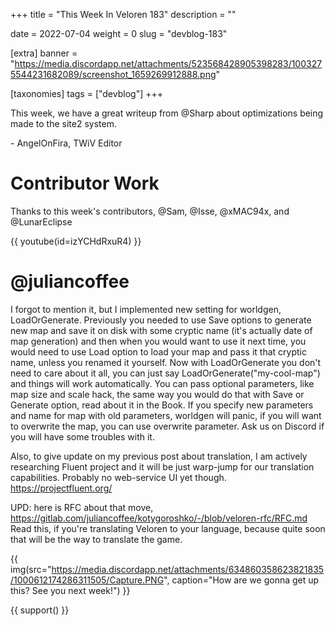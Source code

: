 +++
title = "This Week In Veloren 183"
description = ""

date = 2022-07-04
weight = 0
slug = "devblog-183"

[extra]
banner = "https://media.discordapp.net/attachments/523568428905398283/1003275544231682089/screenshot_1659269912888.png"

[taxonomies]
tags = ["devblog"]
+++

This week, we have a great writeup from @Sharp about optimizations being made to
the site2 system.

\- AngelOnFira, TWiV Editor

# Contributor Work

Thanks to this week's contributors, @Sam, @Isse, @xMAC94x, and @LunarEclipse

{{
    youtube(id=izYCHdRxuR4)
}}

# @juliancoffee

I forgot to mention it, but I implemented new setting for worldgen, LoadOrGenerate.
Previously you needed to use Save options to generate new map and save it on disk with some cryptic name (it's actually date of map generation) and then when you would want to use it next time, you would need to use Load option to load your map and pass it that cryptic name, unless you renamed it yourself.
Now with LoadOrGenerate you don't need to care about it all, you can just say LoadOrGenerate("my-cool-map") and things will work automatically. You can pass optional parameters, like map size and scale hack, the same way you would do that with Save or Generate option, read about it in the Book. If you specify new parameters and name for map with old parameters, worldgen will panic, if you will want to overwrite the map, you can use overwrite parameter. Ask us on Discord if you will have some troubles with it.

Also, to give update on my previous post about translation, I am actively researching Fluent project and it will be just warp-jump for our translation capabilities. Probably no web-service UI yet though.
https://projectfluent.org/

UPD: here is RFC about that move, https://gitlab.com/juliancoffee/kotygoroshko/-/blob/veloren-rfc/RFC.md
Read this, if you're translating Veloren to your language, because quite soon that will be the way to translate the game. 

{{
    img(src="https://media.discordapp.net/attachments/634860358623821835/1000612174286311505/Capture.PNG",
    caption="How are we gonna get up this? See you next week!")
}}

{{ support() }}
